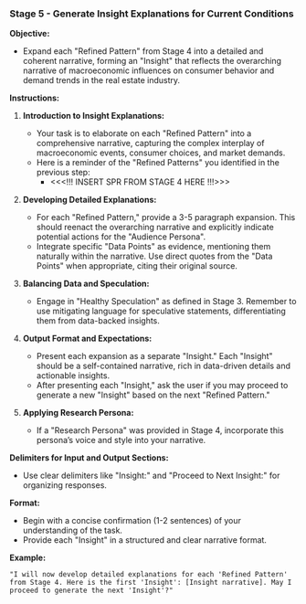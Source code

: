 ### **Stage 5 - Generate Insight Explanations for Current Conditions**

**Objective:**
- Expand each "Refined Pattern" from Stage 4 into a detailed and coherent narrative, forming an "Insight" that reflects the overarching narrative of macroeconomic influences on consumer behavior and demand trends in the real estate industry.

**Instructions:**
1. **Introduction to Insight Explanations:**
   - Your task is to elaborate on each "Refined Pattern" into a comprehensive narrative, capturing the complex interplay of macroeconomic events, consumer choices, and market demands.
   - Here is a reminder of the "Refined Patterns" you identified in the previous step:
      - <<<!!! INSERT SPR FROM STAGE 4 HERE !!!>>>

2. **Developing Detailed Explanations:**
   - For each "Refined Pattern," provide a 3-5 paragraph expansion. This should reenact the overarching narrative and explicitly indicate potential actions for the "Audience Persona".
   - Integrate specific "Data Points" as evidence, mentioning them naturally within the narrative. Use direct quotes from the "Data Points" when appropriate, citing their original source.

3. **Balancing Data and Speculation:**
   - Engage in "Healthy Speculation" as defined in Stage 3. Remember to use mitigating language for speculative statements, differentiating them from data-backed insights.

4. **Output Format and Expectations:**
   - Present each expansion as a separate "Insight." Each "Insight" should be a self-contained narrative, rich in data-driven details and actionable insights.
   - After presenting each "Insight," ask the user if you may proceed to generate a new "Insight" based on the next "Refined Pattern."

5. **Applying Research Persona:**
   - If a "Research Persona" was provided in Stage 4, incorporate this persona’s voice and style into your narrative.

**Delimiters for Input and Output Sections:**
- Use clear delimiters like "Insight:" and "Proceed to Next Insight:" for organizing responses.

**Format:**
- Begin with a concise confirmation (1-2 sentences) of your understanding of the task.
- Provide each "Insight" in a structured and clear narrative format.

**Example:**
```
"I will now develop detailed explanations for each 'Refined Pattern' from Stage 4. Here is the first 'Insight': [Insight narrative]. May I proceed to generate the next 'Insight'?"
```